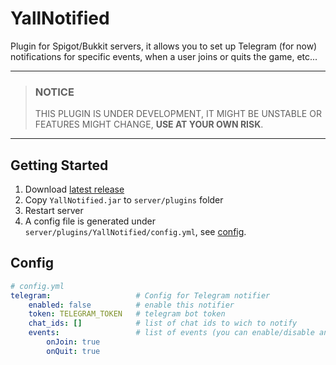 # YallNotified

Plugin for Spigot/Bukkit servers, it allows you to set up Telegram (for now) notifications for specific events, when a user joins or quits the game, etc...

****
> ### NOTICE
> THIS PLUGIN IS UNDER DEVELOPMENT, IT MIGHT BE UNSTABLE OR FEATURES MIGHT CHANGE, **USE AT YOUR OWN RISK**.
****


## Getting Started
1. Download [latest release]()
2. Copy `YallNotified.jar` to `server/plugins` folder
3. Restart server
4. A config file is generated under `server/plugins/YallNotified/config.yml`, see [config]().


## Config
```yaml
# config.yml
telegram:                   # Config for Telegram notifier
    enabled: false          # enable this notifier
    token: TELEGRAM_TOKEN   # telegram bot token
    chat_ids: []            # list of chat ids to wich to notify
    events:                 # list of events (you can enable/disable any events)
        onJoin: true            
        onQuit: true
```